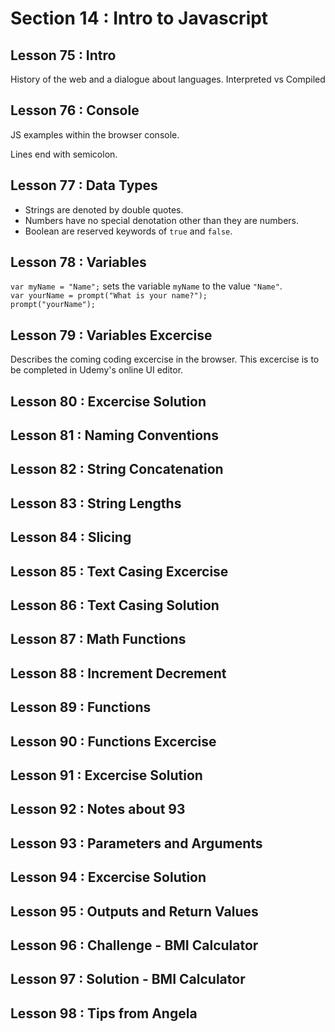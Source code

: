 # Section 14 : Intro to Javascript 
## Lesson 75 : Intro

History of the web and a dialogue about languages. Interpreted vs Compiled

## Lesson 76 : Console

JS examples within the browser console.

Lines end with semicolon. 

## Lesson 77 : Data Types

- Strings are denoted by double quotes.
- Numbers have no special denotation other than they are numbers.
- Boolean are reserved keywords of ```true``` and ```false```. 

## Lesson 78 : Variables

```var myName = "Name";``` sets the variable ```myName``` to the value ```"Name"```.  
```var yourName = prompt("What is your name?");```  
```prompt("yourName");```

## Lesson 79 : Variables Excercise

Describes the coming coding excercise in the browser. This excercise is to be completed in Udemy's online UI editor.  

## Lesson 80 : Excercise Solution

## Lesson 81 : Naming Conventions

## Lesson 82 : String Concatenation

## Lesson 83 : String Lengths

## Lesson 84 : Slicing

## Lesson 85 : Text Casing Excercise

## Lesson 86 : Text Casing Solution

## Lesson 87 : Math Functions

## Lesson 88 : Increment Decrement

## Lesson 89 : Functions 

## Lesson 90 : Functions Excercise

## Lesson 91 : Excercise Solution

## Lesson 92 : Notes about 93

## Lesson 93 : Parameters and Arguments

## Lesson 94 : Excercise Solution

## Lesson 95 : Outputs and Return Values

## Lesson 96 : Challenge - BMI Calculator

## Lesson 97 : Solution - BMI Calculator

## Lesson 98 : Tips from Angela


